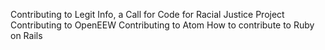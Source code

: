 Contributing to Legit Info, a Call for Code for Racial Justice Project
Contributing to OpenEEW
Contributing to Atom
How to contribute to Ruby on Rails
